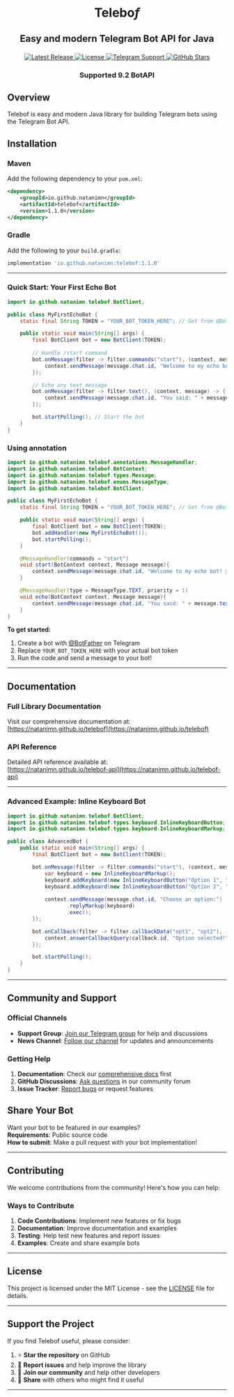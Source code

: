 # <p align="center">Telebo<i>f</i></p>
## <p align="center">Easy and modern Telegram Bot API for Java </p>
<p align="center">
  <a href="https://github.com/natanimn/telebof/releases">
    <img src="https://img.shields.io/github/v/release/natanimn/telebof?color=blue&label=Version" alt="Latest Release">
  </a>
  <a href="https://github.com/natanimn/telebof/blob/main/LICENSE">
    <img src="https://img.shields.io/github/license/natanimn/telebof?color=green" alt="License">
  </a>
  <a href="https://t.me/telebofchat">
    <img src="https://img.shields.io/badge/Telegram-Support%20Group-blue?logo=telegram" alt="Telegram Support">
  </a>
  <a href="https://github.com/natanimn/telebof/stargazers">
    <img src="https://img.shields.io/github/stars/natanimn/telebof?color=yellow&label=Stars" alt="GitHub Stars">
  </a>
</p>

### <p align='center'>Supported 9.2 BotAPI</b>

## Overview

Telebof is easy and modern Java library for building Telegram bots using the Telegram Bot API. 

## Installation

### Maven
Add the following dependency to your `pom.xml`:

```xml
<dependency>
    <groupId>io.github.natanimn</groupId>
    <artifactId>telebof</artifactId>
    <version>1.1.0</version>
</dependency>
```

### Gradle
Add the following to your `build.gradle`:

```groovy
implementation 'io.github.natanimn:telebof:1.1.0'
```

---

### Quick Start: Your First Echo Bot

```java
import io.github.natanimn.telebof.BotClient;

public class MyFirstEchoBot {
    static final String TOKEN = "YOUR_BOT_TOKEN_HERE"; // Get from @BotFather

    public static void main(String[] args) {
        final BotClient bot = new BotClient(TOKEN);
       
        // Handle /start command
        bot.onMessage(filter -> filter.commands("start"), (context, message) -> {
            context.sendMessage(message.chat.id, "Welcome to my echo bot! 👋").exec();
        });

        // Echo any text message
        bot.onMessage(filter -> filter.text(), (context, message) -> {
            context.sendMessage(message.chat.id, "You said: " + message.text).exec();
        });

        bot.startPolling(); // Start the bot
    }
}
```

### Using annotation

```java
import io.github.natanimn.telebof.annotations.MessageHandler;
import io.github.natanimn.telebof.BotContext;
import io.github.natanimn.telebof.types.Message;
import io.github.natanimn.telebof.enums.MessageType;
import io.github.natanimn.telebof.BotClient;

public class MyFirstEchoBot {
    static final String TOKEN = "YOUR_BOT_TOKEN_HERE"; // Get from @BotFather

    public static void main(String[] args) {
        final BotClient bot = new BotClient(TOKEN);
        bot.addHandler(new MyFirstEchoBot());
        bot.startPolling();
    }

    @MessageHandler(commands = "start")
    void start(BotContext context, Message message){
        context.sendMessage(message.chat.id, "Welcome to my echo bot! 👋").exec();
    }

    @MessageHandler(type = MessageType.TEXT, priority = 1)
    void echo(BotContext context, Message message){
        context.sendMessage(message.chat.id, "You said: " + message.text).exec();
    }
} 
```

**To get started:**
1. Create a bot with [@BotFather](https://t.me/BotFather) on Telegram
2. Replace `YOUR_BOT_TOKEN_HERE` with your actual bot token
3. Run the code and send a message to your bot!

---

## Documentation

### Full Library Documentation
Visit our comprehensive documentation at:  
[https://natanimn.github.io/telebof](https://natanimn.github.io/telebof)

### API Reference
Detailed API reference available at:  
[https://natanimn.github.io/telebof-api](https://natanimn.github.io/telebof-api)

---

### Advanced Example: Inline Keyboard Bot

```java
import io.github.natanimn.telebof.BotClient;
import io.github.natanimn.telebof.types.keyboard.InlineKeyboardButton;
import io.github.natanimn.telebof.types.keyboard.InlineKeyboardMarkup;

public class AdvancedBot {
    public static void main(String[] args) {
        final BotClient bot = new BotClient(TOKEN);

        bot.onMessage(filter -> filter.commands("start"), (context, message) -> {
            var keyboard = new InlineKeyboardMarkup();
            keyboard.addKeyboard(new InlineKeyboardButton("Option 1", "opt1"));
            keyboard.addKeyboard(new InlineKeyboardButton("Option 2", "opt2"));
            
            context.sendMessage(message.chat.id, "Choose an option:")
                   .replyMarkup(keyboard)
                   .exec();
        });

        bot.onCallback(filter -> filter.callbackData("opt1", "opt2"), (context, callback) -> {
            context.answerCallbackQuery(callback.id, "Option selected!").exec();
        });

        bot.startPolling();
    }
}
```
---

## Community and Support

### Official Channels
- **Support Group**: [Join our Telegram group](https://t.me/telebofchat) for help and discussions
- **News Channel**: [Follow our channel](https://t.me/telebof) for updates and announcements

### Getting Help
1. **Documentation**: Check our [comprehensive docs](https://natanimn.github.io/telebof) first
2. **GitHub Discussions**: [Ask questions](https://github.com/natanimn/telebof/discussions) in our community forum
3. **Issue Tracker**: [Report bugs](https://github.com/natanimn/telebof/issues) or request features

## Share Your Bot
Want your bot to be featured in our examples?  
**Requirements**: Public source code<br>
**How to submit**: Make a pull request with your bot implementation!

---

## Contributing

We welcome contributions from the community! Here's how you can help:

### Ways to Contribute
1. **Code Contributions**: Implement new features or fix bugs
2. **Documentation**: Improve documentation and examples
3. **Testing**: Help test new features and report issues
4. **Examples**: Create and share example bots

---

## License

This project is licensed under the MIT License - see the [LICENSE](LICENSE) file for details.

---

## Support the Project

If you find Telebof useful, please consider:

1. ⭐ **Star the repository** on GitHub
2. 🐛 **Report issues** and help improve the library
3. 💬 **Join our community** and help other developers
4. 📢 **Share** with others who might find it useful

---
